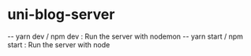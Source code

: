# uni-blog-server

-- yarn dev / npm dev : Run the server with nodemon
-- yarn start / npm start : Run the server with node
